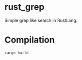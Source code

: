 rust_grep
=========

Simple grep like search in RustLang.

Compilation
===========

```
cargo build
```
